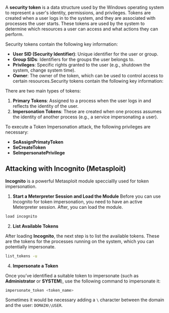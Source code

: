 A **security token** is a data structure used by the Windows operating system to represent a user's identity, permissions, and privileges. Tokens are created when a user logs in to the system, and they are associated with processes the user starts. These tokens are used by the system to determine which resources a user can access and what actions they can perform.

Security tokens contain the following key information:

- **User SID (Security Identifier)**: Unique identifier for the user or group.
- **Group SIDs**: Identifiers for the groups the user belongs to.
- **Privileges**: Specific rights granted to the user (e.g., shutdown the system, change system time).
- **Owner**: The owner of the token, which can be used to control access to certain resources.Security tokens contain the following key information:

There are two main types of tokens:

1. **Primary Tokens**: Assigned to a process when the user logs in and reflects the identity of the user.
2. **Impersonation Tokens**: These are created when one process assumes the identity of another process (e.g., a service impersonating a user).

To execute a Token Impersonation attack, the following privileges are necessary:

- **SeAssignPrimatyToken**
- **SeCreateToken**
- **SeImpersonatePrivilege**

## Attacking with Incognito (Metasploit) 
**Incognito** is a powerful Metasploit module specciallly used for token impersonation.

1. **Start a Meterpreter Session and Load the Module**
Before you can use Incognito for token impersonation, you need to have an active Meterpreter session. After, you can load the module.

```bash
load incognito
```

2.  **List Available Tokens**

After loading **Incognito**, the next step is to list the available tokens. These are the tokens for the processes running on the system, which you can potentially impersonate.

```bash
list_tokens -u
```

4. **Impersonate a Token**

Once you’ve identified a suitable token to impersonate (such as **Administrator** or **SYSTEM**), use the following command to impersonate it:

```bash
impersonate_token <token_name>
```

Sometimes it would be necessary adding a `\` character between the domain and the user: `DOMAIN\\USER`.